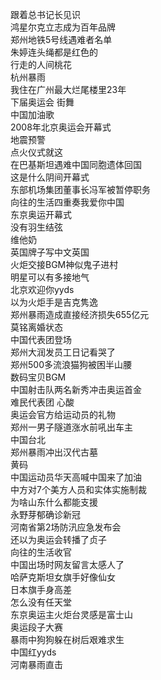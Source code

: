 跟着总书记长见识  
鸿星尔克立志成为百年品牌  
郑州地铁5号线遇难者名单  
朱婷连头绳都是红色的  
行走的人间桃花  
杭州暴雨  
我住在广州最大烂尾楼里23年  
下届奥运会 街舞  
中国加油歌  
2008年北京奥运会开幕式  
地震预警  
点火仪式就这  
在巴基斯坦遇难中国同胞遗体回国  
这是什么阴间开幕式  
东部机场集团董事长冯军被暂停职务  
向往的生活四重奏我爱你中国  
东京奥运开幕式  
没有羽生结弦  
维他奶  
英国牌子写中文英国  
火炬交接BGM神似鬼子进村  
明星可以有多接地气  
北京欢迎你yyds  
以为火炬手是吉克隽逸  
郑州暴雨造成直接经济损失655亿元  
莫铭离婚状态  
中国代表团登场  
郑州大润发员工日记看哭了  
郑州500多流浪猫狗被困半山腰  
数码宝贝BGM  
中国射击队两名新秀冲击奥运首金  
难民代表团 心酸  
奥运会官方给运动员的礼物  
郑州一男子隧道涨水前吼出车主  
中国台北  
郑州暴雨冲出汉代古墓  
黄码  
中国运动员华天高喊中国来了加油  
中方对7个美方人员和实体实施制裁  
为啥山东什么都能支援  
永野芽郁确诊新冠  
河南省第2场防汛应急发布会  
还以为奥运会转播了贞子  
向往的生活收官  
中国出场时网友留言太感人了  
哈萨克斯坦女旗手好像仙女  
日本旗手身高差  
怎么没有任天堂  
东京奥运主火炬台灵感是富士山  
奥运段子大赛  
暴雨中狗狗躲在树后艰难求生  
中国红yyds  
河南暴雨直击  
